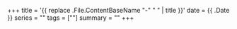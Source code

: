 +++
title = '{{ replace .File.ContentBaseName "-" " " | title }}'
date = {{ .Date }}
series = ""
tags = [""]
summary = ""
+++
